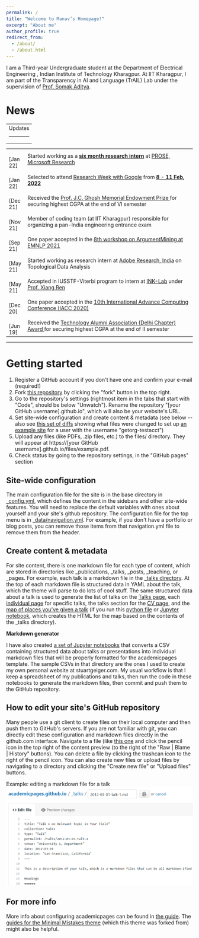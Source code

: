 ```yaml
---
permalink: /
title: "Welcome to Manav’s Homepage!"
excerpt: "About me"
author_profile: true
redirect_from: 
  - /about/
  - /about.html
---
```


I am a Third-year Undergraduate student at the Department of Electrical Engineering , Indian Institute of Technology Kharagpur. At IIT Kharagpur, I am part of the Transparency in AI and Language (TrAIL) Lab under the supervision of [Prof. Somak Aditya](https://scholar.google.com/citations?user=2shiHpwAAAAJ&hl=en).
<!-- I was fortunate to intern at Adobe Research, India. I was also selected for IUSSTF-Viterbi program and got the oppotunity to intern at INK-Lab, University of Southern California. -->

News
======

<table width="100%" align="center">
          <tr>
            <td>
              <heading>Updates</heading>
                <hr/>
            </td>
          </tr>
        </table>
        <table width="100%" align="center">
          <tr>
            <td width="10%">&nbsp;&nbsp;&nbsp;&nbsp; [Jan 22]</td>
            <td width="90%">Started working as a <b><u>six month research intern</u></b> at <a href="https://www.microsoft.com/en-us/research/group/prose/" > PROSE, Microsoft Research</a></td>
          </tr>
          <tr>
            <td width="10%">&nbsp;&nbsp;&nbsp;&nbsp; [Jan 22]</td>
            <td width="90%">Selected to attend <a href="https://sites.google.com/view/researchweek2022" >Research Week with Google</a> from <b><u>8 - 11 Feb, 2022</u></b></td>
          </tr>
          <tr>
            <td width="10%">&nbsp;&nbsp;&nbsp;&nbsp; [Dec 21]</td>
            <td width="90%">Received the <a href="http://www1.iitkgp.ac.in/topfiles/sric" >Prof. J.C. Ghosh Memorial Endowment Prize </a> for securing highest CGPA at the end of VI semester</td>
          </tr>
          <tr>
            <td width="10%">&nbsp;&nbsp;&nbsp;&nbsp; [Nov 21]</td>
            <td width="90%">Member of coding team (at IIT Kharagpur) responsible for organizing a pan-India engineering entrance exam</td>
          </tr>
          <tr>
            <td width="10%">&nbsp;&nbsp;&nbsp;&nbsp; [Sep 21]</td>
            <td width="90%"> One paper accepted in the <a href="https://2021.argmining.org/" >8th workshop on ArgumentMining at EMNLP 2021</a></td>
          </tr>
          <tr>
            <td width="10%">&nbsp;&nbsp;&nbsp;&nbsp; [May 21]</td>
            <td width="90%">Started working as research intern at <a href="https://research.adobe.com/careers/bangalore/" >Adobe Research, India</a> on Topological Data Analysis</td>
          </tr>
          <tr>
            <td width="10%">&nbsp;&nbsp;&nbsp;&nbsp; [May 21]</td>
            <td width="90%">Accepted in IUSSTF-Viterbi program to intern at <a href="https://inklab.usc.edu/" >INK-Lab</a> under <a href="https://scholar.google.com/citations?user=_moJlrIAAAAJ&hl=en" > Prof. Xiang Ren</a></td>
          </tr>
          <tr>
            <td width="10%">&nbsp;&nbsp;&nbsp;&nbsp; [Dec 20]</td>
            <td width="90%">One paper accepted in the <a href="https://computingconf.com/2020/" >10th International Advance Computing Conference (IACC 2020)</a></td>
          </tr>
          <tr>
            <td width="10%">&nbsp;&nbsp;&nbsp;&nbsp; [Jun 19]</td>
            <td width="90%">Received the <a href="http://www1.iitkgp.ac.in/topfiles/sric" > Technology Alumni Association (Delhi Chapter) Award </a> for securing highest CGPA at the end of II semester</td>
          </tr>
        </table>
        <hr/>


Getting started
======
1. Register a GitHub account if you don't have one and confirm your e-mail (required!)
1. Fork [this repository](https://github.com/academicpages/academicpages.github.io) by clicking the "fork" button in the top right. 
1. Go to the repository's settings (rightmost item in the tabs that start with "Code", should be below "Unwatch"). Rename the repository "[your GitHub username].github.io", which will also be your website's URL.
1. Set site-wide configuration and create content & metadata (see below -- also see [this set of diffs](http://archive.is/3TPas) showing what files were changed to set up [an example site](https://getorg-testacct.github.io) for a user with the username "getorg-testacct")
1. Upload any files (like PDFs, .zip files, etc.) to the files/ directory. They will appear at https://[your GitHub username].github.io/files/example.pdf.  
1. Check status by going to the repository settings, in the "GitHub pages" section

Site-wide configuration
------
The main configuration file for the site is in the base directory in [_config.yml](https://github.com/academicpages/academicpages.github.io/blob/master/_config.yml), which defines the content in the sidebars and other site-wide features. You will need to replace the default variables with ones about yourself and your site's github repository. The configuration file for the top menu is in [_data/navigation.yml](https://github.com/academicpages/academicpages.github.io/blob/master/_data/navigation.yml). For example, if you don't have a portfolio or blog posts, you can remove those items from that navigation.yml file to remove them from the header. 

Create content & metadata
------
For site content, there is one markdown file for each type of content, which are stored in directories like _publications, _talks, _posts, _teaching, or _pages. For example, each talk is a markdown file in the [_talks directory](https://github.com/academicpages/academicpages.github.io/tree/master/_talks). At the top of each markdown file is structured data in YAML about the talk, which the theme will parse to do lots of cool stuff. The same structured data about a talk is used to generate the list of talks on the [Talks page](https://academicpages.github.io/talks), each [individual page](https://academicpages.github.io/talks/2012-03-01-talk-1) for specific talks, the talks section for the [CV page](https://academicpages.github.io/cv), and the [map of places you've given a talk](https://academicpages.github.io/talkmap.html) (if you run this [python file](https://github.com/academicpages/academicpages.github.io/blob/master/talkmap.py) or [Jupyter notebook](https://github.com/academicpages/academicpages.github.io/blob/master/talkmap.ipynb), which creates the HTML for the map based on the contents of the _talks directory).

**Markdown generator**

I have also created [a set of Jupyter notebooks](https://github.com/academicpages/academicpages.github.io/tree/master/markdown_generator
) that converts a CSV containing structured data about talks or presentations into individual markdown files that will be properly formatted for the academicpages template. The sample CSVs in that directory are the ones I used to create my own personal website at stuartgeiger.com. My usual workflow is that I keep a spreadsheet of my publications and talks, then run the code in these notebooks to generate the markdown files, then commit and push them to the GitHub repository.

How to edit your site's GitHub repository
------
Many people use a git client to create files on their local computer and then push them to GitHub's servers. If you are not familiar with git, you can directly edit these configuration and markdown files directly in the github.com interface. Navigate to a file (like [this one](https://github.com/academicpages/academicpages.github.io/blob/master/_talks/2012-03-01-talk-1.md) and click the pencil icon in the top right of the content preview (to the right of the "Raw | Blame | History" buttons). You can delete a file by clicking the trashcan icon to the right of the pencil icon. You can also create new files or upload files by navigating to a directory and clicking the "Create new file" or "Upload files" buttons. 

Example: editing a markdown file for a talk
![Editing a markdown file for a talk](/images/editing-talk.png)

For more info
------
More info about configuring academicpages can be found in [the guide](https://academicpages.github.io/markdown/). The [guides for the Minimal Mistakes theme](https://mmistakes.github.io/minimal-mistakes/docs/configuration/) (which this theme was forked from) might also be helpful.
